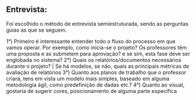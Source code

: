 ## Entrevista:


Foi escolhido o método de entrevista semiestruturada, sendo as perguntas guias as que se seguem. 

1°) Primeiro é interessante entender todo o fluxo do processo em que vamos operar. Por exemplo, como inicia-se o projeto? Os professores têm uma proposta e as submetem para aprovação? e se sim, esta fase deve ser englobada no sistema? 
2°) Quais os relatórios/documentos necessários durante o projeto? | Se há modelos, se não, quais as principais métricas de avaliação de relatórios 
3°) Quanto aos planos de trabalho que o professor criará, tens em vista um modelo mais simples, baseado em alguma metodologia ágil, como predefinição de dadas etc.? 
4°) Quanto ao visual, gostaria de sugerir cores, posicionamento de alguma parte específica

